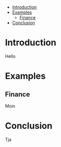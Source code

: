 - [Introduction](#introduction)
- [Examples](#examples)
  - [Finance](examples/finance.md)
- [Conclusion](#conclusion)

# Introduction
Hello

# Examples

## Finance
Moin

# Conclusion
Tja